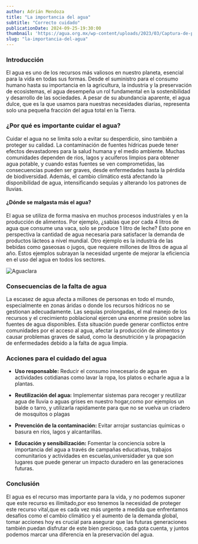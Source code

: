 ```yaml
---
author: Adrián Mendoza
title: "La importancia del agua"
subtitle: "Correcto cuidado"
publicationDate: 2024-09-25-19:30:00
thumbnail: 'https://agua.org.mx/wp-content/uploads/2023/03/Captura-de-pantalla-2023-03-29-225314.png'
slug: "la-importancia-del-agua"
---
```


### Introducción

El agua es uno de los recursos más valiosos en nuestro planeta, esencial para la vida en todas sus formas.
 Desde el suministro para el consumo humano hasta su importancia en la agricultura, la industria y la preservación de ecosistemas, el agua desempeña un rol fundamental en la sostenibilidad y desarrollo de las sociedades. A pesar de su abundancia aparente, el agua dulce, que es la que usamos para nuestras necesidades diarias, representa solo una pequeña fracción del agua total en la Tierra.

### ¿Por qué es importante cuidar el agua?

Cuidar el agua no se limita solo a evitar su desperdicio, sino también a proteger su calidad. La contaminación de fuentes hídricas puede tener efectos devastadores para la salud humana y el medio ambiente. Muchas comunidades dependen de ríos, lagos y acuíferos limpios para obtener agua potable, y cuando estas fuentes se ven comprometidas, las consecuencias pueden ser graves, desde enfermedades hasta la pérdida de biodiversidad. Además, el cambio climático está afectando la disponibilidad de agua, intensificando sequías y alterando los patrones de lluvias.

#### ¿Dónde se malgasta más el agua?

El agua se utiliza de forma masiva en muchos procesos industriales y en la producción de alimentos. Por ejemplo, ¿sabías que por cada 4 litros de agua que consume una vaca, solo se produce 1 litro de leche? Esto pone en perspectiva la cantidad de agua necesaria para satisfacer la demanda de productos lácteos a nivel mundial. Otro ejemplo es la industria de las bebidas como gaseosas o jugos, que requiere millones de litros de agua al año. Estos ejemplos subrayan la necesidad urgente de mejorar la eficiencia en el uso del agua en todos los sectores.

![Aguaclara](https://ideogram.ai/assets/image/lossless/response/7VaYpXbJS4aZIjY3pSGddw)

### Consecuencias de la falta de agua

La escasez de agua afecta a millones de personas en todo el mundo, especialmente en zonas áridas o donde los recursos hídricos no se gestionan adecuadamente. Las sequías prolongadas, el mal manejo de los recursos y el crecimiento poblacional ejercen una enorme presión sobre las fuentes de agua disponibles. Esta situación puede generar conflictos entre comunidades por el acceso al agua, afectar la producción de alimentos y causar problemas graves de salud, como la desnutrición y la propagación de enfermedades debido a la falta de agua limpia.

### Acciones para el cuidado del agua


- **Uso responsable:** Reducir el consumo innecesario de agua en actividades cotidianas como lavar la ropa, los platos o echarle agua a la plantas. 
- **Reutilización del agua:** Implementar sistemas para recoger  y reutilizar agua de lluvia o aguas grises en nuestro hogar,como por ejemplos un balde o tarro, y utilizarla rapidamente para que no se vuelva un criadero de mosquitos o plagas 
- **Prevención de la contaminación:** Evitar arrojar sustancias químicas o basura en ríos, lagos y alcantarillas. 

- **Educación y sensibilización:** Fomentar la conciencia sobre la importancia del agua a través de campañas educativas, trabajos comunitarios y actividades en escuelas,universidader ya que son lugares que  puede generar un impacto duradero en las generaciones futuras.

### Conclusión
El agua es el recurso mas importante para la vida, y no podemos suponer que este recurso es ilimitado,por eso tenemos la necesidad de proteger este recurso vital,que  es cada vez más urgente a medida que enfrentamos desafíos como el cambio climático y el aumento de la demanda global,  tomar acciones hoy es crucial para asegurar que las futuras generaciones también puedan disfrutar de este bien precioso, cada gota cuenta, y juntos podemos marcar una diferencia en la preservación del agua.
